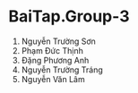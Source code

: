 # BaiTap.Group-3
1. Nguyễn Trường Sơn
2. Phạm Đức Thịnh
3. Đặng Phương Anh
4. Nguyễn Trường Tráng
5. Nguyễn Văn Lâm

